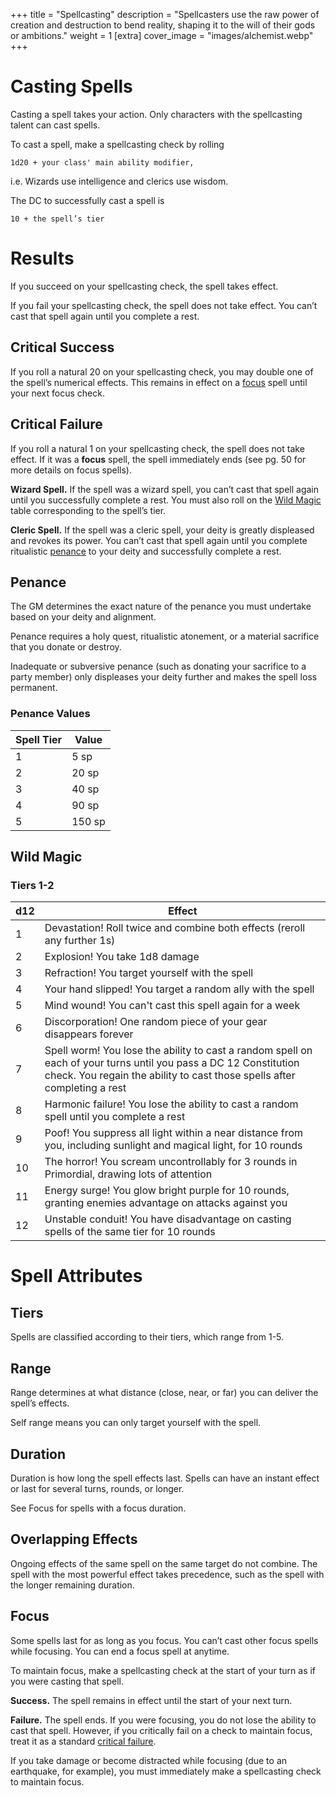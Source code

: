 +++
title = "Spellcasting"
description = "Spellcasters use the raw power of creation and destruction to bend reality, shaping it to the will of their gods or ambitions."
weight = 1
[extra] 
cover_image = "images/alchemist.webp"
+++

# Casting Spells

Casting a spell takes your action. Only characters with the spellcasting talent
can cast spells.

To cast a spell, make a spellcasting check by rolling

```
1d20 + your class' main ability modifier,
```

i.e. Wizards use intelligence and clerics use wisdom.

The DC to successfully cast a spell is

```
10 + the spell’s tier
```

# Results

If you succeed on your spellcasting check, the spell takes effect.

If you fail your spellcasting check, the spell does not take effect. You can’t
cast that spell again until you complete a rest.

## Critical Success

If you roll a natural 20 on your spellcasting check, you may double one of the
spell’s numerical effects. This remains in effect on a [focus](#focus) spell
until your next focus check.

## Critical Failure

If you roll a natural 1 on your spellcasting check, the spell does not take
effect. If it was a **focus** spell, the spell immediately ends (see pg. 50 for
more details on focus spells).

**Wizard Spell.** If the spell was a wizard spell, you can’t cast that spell
again until you successfully complete a rest. You must also roll on the
[Wild Magic](#wild-magic) table corresponding to the spell’s tier.

**Cleric Spell.** If the spell was a cleric spell, your deity is greatly
displeased and revokes its power. You can’t cast that spell again until you
complete ritualistic [penance](#Penance) to your deity and successfully complete
a rest.

## Penance

The GM determines the exact nature of the penance you must undertake based on
your deity and alignment.

Penance requires a holy quest, ritualistic atonement, or a material sacrifice
that you donate or destroy.

Inadequate or subversive penance (such as donating your sacrifice to a party
member) only displeases your deity further and makes the spell loss permanent.

### Penance Values

| Spell Tier | Value  |
| ---------- | ------ |
| 1          | 5 sp   |
| 2          | 20 sp  |
| 3          | 40 sp  |
| 4          | 90 sp  |
| 5          | 150 sp |

## Wild Magic

### Tiers 1-2

| d12 | Effect                                                                                                                                                                                       |
| --- | -------------------------------------------------------------------------------------------------------------------------------------------------------------------------------------------- |
| 1   | Devastation! Roll twice and combine both effects (reroll any further 1s)                                                                                                                     |
| 2   | Explosion! You take 1d8 damage                                                                                                                                                               |
| 3   | Refraction! You target yourself with the spell                                                                                                                                               |
| 4   | Your hand slipped! You target a random ally with the spell                                                                                                                                   |
| 5   | Mind wound! You can't cast this spell again for a week                                                                                                                                       |
| 6   | Discorporation! One random piece of your gear disappears forever                                                                                                                             |
| 7   | Spell worm! You lose the ability to cast a random spell on each of your turns until you pass a DC 12 Constitution check. You regain the ability to cast those spells after completing a rest |
| 8   | Harmonic failure! You lose the ability to cast a random spell until you complete a rest                                                                                                      |
| 9   | Poof! You suppress all light within a near distance from you, including sunlight and magical light, for 10 rounds                                                                            |
| 10  | The horror! You scream uncontrollably for 3 rounds in Primordial, drawing lots of attention                                                                                                  |
| 11  | Energy surge! You glow bright purple for 10 rounds, granting enemies advantage on attacks against you                                                                                        |
| 12  | Unstable conduit! You have disadvantage on casting spells of the same tier for 10 rounds                                                                                                     |

# Spell Attributes

## Tiers

Spells are classified according to their tiers, which range from 1-5.

## Range

Range determines at what distance (close, near, or far) you can deliver the
spell’s effects.

Self range means you can only target yourself with the spell.

## Duration

Duration is how long the spell effects last. Spells can have an instant effect
or last for several turns, rounds, or longer.

See Focus for spells with a focus duration.

## Overlapping Effects

Ongoing effects of the same spell on the same target do not combine. The spell
with the most powerful effect takes precedence, such as the spell with the
longer remaining duration.

## Focus

Some spells last for as long as you focus. You can’t cast other focus spells
while focusing. You can end a focus spell at anytime.

To maintain focus, make a spellcasting check at the start of your turn as if you
were casting that spell.

**Success.** The spell remains in effect until the start of your next turn.

**Failure.** The spell ends. If you were focusing, you do not lose the ability
to cast that spell. However, if you critically fail on a check to maintain
focus, treat it as a standard [critical failure](#critical-failure).

If you take damage or become distracted while focusing (due to an earthquake,
for example), you must immediately make a spellcasting check to maintain focus.
